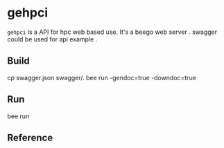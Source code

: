 # gehpci
`gehpci`  is a API for hpc web based use.
It's a beego web server .
swagger could be used for api example .

## Build

cp swagger.json swagger/.
bee run -gendoc=true -downdoc=true

## Run

bee run 

## Reference
